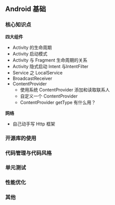 ## Android 基础

### 核心知识点

**四大组件**

- Activity 的生命周期
- Activity 启动模式
- Activity 与 Fragment 生命周期的关系
- Activity 隐式启动 Intent 与IntentFilter
- Service 之 LocalService
- BroadcastReceiver
- ContentProvider
    - 使用系统 ContentProvider 添加和读取联系人
    - 自定义一个 ContentProvider
    - ContentProvider getType 有什么用？

**网络**

- 自己动手写 Http 框架


### 开源库的使用


### 代码管理与代码风格

### 单元测试

### 性能优化

### 其他
